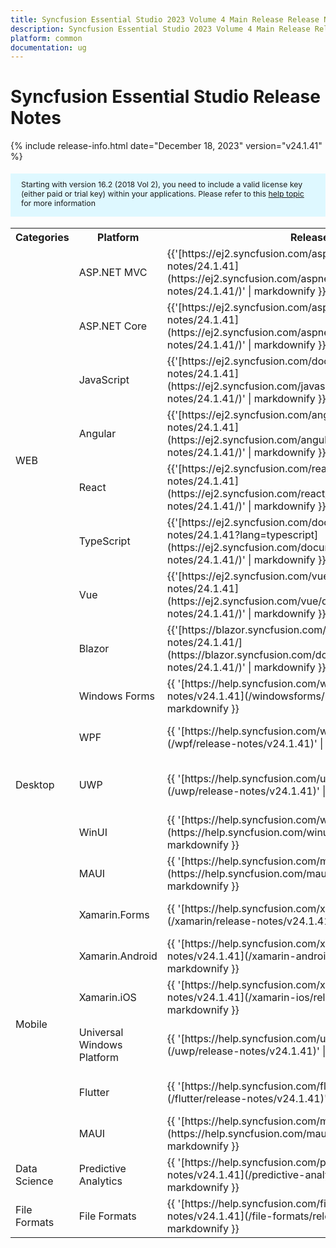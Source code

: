 ```yaml
---
title: Syncfusion Essential Studio 2023 Volume 4 Main Release Release Notes  
description: Syncfusion Essential Studio 2023 Volume 4 Main Release Release Notes  
platform: common
documentation: ug
---
```


# Syncfusion Essential Studio  Release Notes  

{% include release-info.html date="December 18, 2023"   version="v24.1.41" %} 

<style>
#license {
    font-size: .88em!important;
margin-top: 1.5em;     margin-bottom: 1.5em;
    background-color: #def8ff;
    padding: 10px 17px 14px;
}
</style>

<div id="license">
Starting with version 16.2 (2018 Vol 2), you need to include a valid license key (either paid or trial key) within your applications. 
Please refer to this <a href="/common/essential-studio/licensing/license-key">help topic</a> for more information 
</div>



<table>
<tr>
<th>
Categories</th><th>
Platform</th><th>
Release Notes</th><th>
Read Me</th></tr>
<tr>
<td rowspan="8">
WEB 
</td>
<td>
ASP.NET MVC
</td>
<td>{{'[https://ej2.syncfusion.com/aspnetmvc/documentation/release-notes/24.1.41](https://ej2.syncfusion.com/aspnetmvc/documentation/release-notes/24.1.41/)' | markdownify }}
</td>
<td>{{'[http://files2.syncfusion.com/Installs/v24.1.41/ReadMe/web/ASPMVC.html](http://files2.syncfusion.com/Installs/v24.1.41/ReadMe/web/ASPMVC.html)' | markdownify }}
</td>
</tr>
<tr>
<td>
ASP.NET Core	
</td>
<td>{{'[https://ej2.syncfusion.com/aspnetcore/documentation/release-notes/24.1.41](https://ej2.syncfusion.com/aspnetcore/documentation/release-notes/24.1.41/)' | markdownify }}
</td>
<td>{{'[http://files2.syncfusion.com/Installs/v24.1.41/ReadMe/web/ASPNETCORE.html](http://files2.syncfusion.com/Installs/v24.1.41/ReadMe/web/ASPNETCORE.html)' | markdownify }}
</td>
</tr>
<tr>
<td>
JavaScript
</td>
<td>{{'[https://ej2.syncfusion.com/documentation/release-notes/24.1.41](https://ej2.syncfusion.com/javascript/documentation/release-notes/24.1.41/)' | markdownify }}
</td>
<td>{{'[http://files2.syncfusion.com/Installs/v24.1.41/ReadMe/web/JavaScript.html](http://files2.syncfusion.com/Installs/v24.1.41/ReadMe/web/JavaScript.html)' | markdownify }}
</td>
</tr>
<tr>
<td>
Angular
</td>
<td>{{'[https://ej2.syncfusion.com/angular/documentation/release-notes/24.1.41](https://ej2.syncfusion.com/angular/documentation/release-notes/24.1.41/)' | markdownify }}
</td>
<td>{{'[http://files2.syncfusion.com/Installs/v24.1.41/ReadMe/web/Angular.html](http://files2.syncfusion.com/Installs/v24.1.41/ReadMe/web/Angular.html)' | markdownify }}
</td>
</tr>
<tr>
<td>
React
</td>
<td>{{'[https://ej2.syncfusion.com/react/documentation/release-notes/24.1.41](https://ej2.syncfusion.com/react/documentation/release-notes/24.1.41/)' | markdownify }}
</td>
<td>{{'[http://files2.syncfusion.com/Installs/v24.1.41/ReadMe/web/React.html](http://files2.syncfusion.com/Installs/v24.1.41/ReadMe/web/React.html)' | markdownify }}
</td>
</tr>
<tr>
<td>
TypeScript
</td>
<td>{{'[https://ej2.syncfusion.com/documentation/release-notes/24.1.41?lang=typescript](https://ej2.syncfusion.com/documentation/release-notes/24.1.41/)' | markdownify }}
</td>
<td>{{'[http://files2.syncfusion.com/Installs/v24.1.41/ReadMe/web/TypeScript.html](http://files2.syncfusion.com/Installs/v24.1.41/ReadMe/web/TypeScript.html)' | markdownify }}
</td>
</tr>
<tr>
<td>
Vue
</td>
<td>{{'[https://ej2.syncfusion.com/vue/documentation/release-notes/24.1.41](https://ej2.syncfusion.com/vue/documentation/release-notes/24.1.41/)' | markdownify }}
</td>
<td>{{'[http://files2.syncfusion.com/Installs/v24.1.41/ReadMe/web/Vue.html](http://files2.syncfusion.com/Installs/v24.1.41/ReadMe/web/Vue.html)' | markdownify }}
</td>
</tr>
<tr>
<td>
Blazor
</td>
<td>{{'[https://blazor.syncfusion.com/documentation/release-notes/24.1.41/](https://blazor.syncfusion.com/documentation/release-notes/24.1.41/)' | markdownify }}
</td>
<td>{{'[http://files2.syncfusion.com/Installs/v24.1.41/ReadMe/web/Blazor.html](http://files2.syncfusion.com/Installs/v24.1.41/ReadMe/web/Blazor.html)' | markdownify }}
</td>
</tr>
<tr>
<td rowspan="5">
Desktop
</td>
<td>
Windows Forms
</td>
<td>{{ '[https://help.syncfusion.com/windowsforms/release-notes/v24.1.41](/windowsforms/release-notes/v24.1.41)' | markdownify }}
</td>
<td>{{ '[http://files2.syncfusion.com/Installs/v24.1.41/ReadMe/WindowsForms.html](http://files2.syncfusion.com/Installs/v24.1.41/ReadMe/WindowsForms.html)' | markdownify }}
</td>
</tr>
<tr>
<td>
WPF
</td>
<td>{{ '[https://help.syncfusion.com/wpf/release-notes/v24.1.41](/wpf/release-notes/v24.1.41)' | markdownify }}
</td>
<td>{{ '[http://files2.syncfusion.com/Installs/v24.1.41/ReadMe/WPF.html](http://files2.syncfusion.com/Installs/v24.1.41/ReadMe/WPF.html)' | markdownify }}
</td>
</tr>
<tr>
<td>
UWP
</td>
<td>{{ '[https://help.syncfusion.com/uwp/release-notes/v24.1.41](/uwp/release-notes/v24.1.41)' | markdownify }}
</td>
<td>{{ '[http://files2.syncfusion.com/Installs/v24.1.41/ReadMe/UniversalWindows.html](http://files2.syncfusion.com/Installs/v24.1.41/ReadMe/UniversalWindows.html)' | markdownify }}
</td>
</tr>
<tr>
<td>
WinUI
</td>
<td>{{ '[https://help.syncfusion.com/winui/release-notes/v24.1.41](https://help.syncfusion.com/winui/release-notes/v24.1.41)' | markdownify }}
</td>
<td>{{ '[http://files2.syncfusion.com/Installs/v24.1.41/ReadMe/WinUI.html](http://files2.syncfusion.com/Installs/v24.1.41/ReadMe/WinUI.html)' | markdownify }}
</td>
</tr>
<tr>
<td>
MAUI
</td>
<td>{{ '[https://help.syncfusion.com/maui/release-notes/v24.1.41](https://help.syncfusion.com/maui/release-notes/v24.1.41)' | markdownify }}
</td>
<td>{{ '[http://files2.syncfusion.com/Installs/v24.1.41/ReadMe/.NETMAUI.html](http://files2.syncfusion.com/Installs/v24.1.41/ReadMe/.NETMAUI.html)' | markdownify }}
</td>
</tr>
<tr>
<td rowspan="6">
Mobile
</td>
<td>
Xamarin.Forms
</td>
<td>{{ '[https://help.syncfusion.com/xamarin/release-notes/v24.1.41](/xamarin/release-notes/v24.1.41)' | markdownify }}
</td>
<td>{{ '[http://files2.syncfusion.com/Installs/v24.1.41/ReadMe/Xamarin_Forms.html](http://files2.syncfusion.com/Installs/v24.1.41/ReadMe/Xamarin_Forms.html)' | markdownify }}
</td>
</tr>
<tr>
<td>
Xamarin.Android
</td>
<td>{{ '[https://help.syncfusion.com/xamarin-android/release-notes/v24.1.41](/xamarin-android/release-notes/v24.1.41)' | markdownify }}
</td>
<td>{{ '[http://files2.syncfusion.com/Installs/v24.1.41/ReadMe/Xamarin_Forms.html](http://files2.syncfusion.com/Installs/v24.1.41/ReadMe/Xamarin_Forms.html)' | markdownify }}
</td>
</tr>
<tr>
<td>
Xamarin.iOS
</td>
<td>{{ '[https://help.syncfusion.com/xamarin-ios/release-notes/v24.1.41](/xamarin-ios/release-notes/v24.1.41)' | markdownify }}
</td>
<td>{{ '[http://files2.syncfusion.com/Installs/v24.1.41/ReadMe/Xamarin_Forms.html](http://files2.syncfusion.com/Installs/v24.1.41/ReadMe/Xamarin_Forms.html)' | markdownify }}
</td>
</tr>
<tr>
<td>
Universal Windows Platform
</td>
<td>{{ '[https://help.syncfusion.com/uwp/release-notes/v24.1.41](/uwp/release-notes/v24.1.41)' | markdownify }}
</td>
<td>{{ '[http://files2.syncfusion.com/Installs/v24.1.41/ReadMe/UniversalWindows.html](http://files2.syncfusion.com/Installs/v24.1.41/ReadMe/UniversalWindows.html)' | markdownify }}
</td>
</tr>
<tr>
<td>
Flutter
</td>
<td>{{ '[https://help.syncfusion.com/flutter/release-notes/v24.1.41](/flutter/release-notes/v24.1.41)' | markdownify }}
</td>
<td>{{ '[http://files2.syncfusion.com/Installs/v24.1.41/ReadMe/Flutter.html](http://files2.syncfusion.com/Installs/v24.1.41/ReadMe/Flutter.html)' | markdownify }}
</td>
</tr>
<tr>
<td>
MAUI
</td>
<td>{{ '[https://help.syncfusion.com/maui/release-notes/v24.1.41](https://help.syncfusion.com/maui/release-notes/v24.1.41)' | markdownify }}
</td>
<td>{{ '[http://files2.syncfusion.com/Installs/v24.1.41/ReadMe/.NETMAUI.html](http://files2.syncfusion.com/Installs/v24.1.41/ReadMe/.NETMAUI.html)' | markdownify }}
</td>
</tr>



<tr>
<td>
Data Science
</td>
<td>
Predictive Analytics
</td>
<td>{{ '[https://help.syncfusion.com/predictive-analytics/release-notes/v24.1.41](/predictive-analytics/release-notes/v24.1.41)' | markdownify }}
</td>
<td>
</td>
</tr>
<tr>
<td>
File Formats
</td>
<td>
File Formats
</td>
<td>{{ '[https://help.syncfusion.com/file-formats/release-notes/v24.1.41](/file-formats/release-notes/v24.1.41)' | markdownify }}
</td>
<td>
</td>
</tr>
</table>